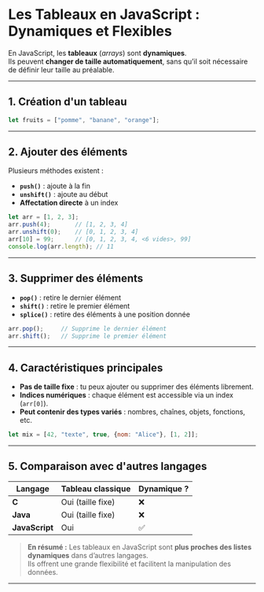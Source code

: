 
# Les Tableaux en JavaScript : Dynamiques et Flexibles

En JavaScript, les **tableaux** (_arrays_) sont **dynamiques**.  
Ils peuvent **changer de taille automatiquement**, sans qu’il soit nécessaire de définir leur taille au préalable.

---

## 1. Création d'un tableau
```js
let fruits = ["pomme", "banane", "orange"];
```

---

## 2. Ajouter des éléments

Plusieurs méthodes existent :  
- **`push()`** : ajoute à la fin  
- **`unshift()`** : ajoute au début  
- **Affectation directe** à un index

```js
let arr = [1, 2, 3];
arr.push(4);       // [1, 2, 3, 4]
arr.unshift(0);    // [0, 1, 2, 3, 4]
arr[10] = 99;      // [0, 1, 2, 3, 4, <6 vides>, 99]
console.log(arr.length); // 11
```

---

## 3. Supprimer des éléments
- **`pop()`** : retire le dernier élément  
- **`shift()`** : retire le premier élément  
- **`splice()`** : retire des éléments à une position donnée

```js
arr.pop();     // Supprime le dernier élément
arr.shift();   // Supprime le premier élément
```

---

## 4. Caractéristiques principales

- **Pas de taille fixe** : tu peux ajouter ou supprimer des éléments librement.  
- **Indices numériques** : chaque élément est accessible via un index (`arr[0]`).  
- **Peut contenir des types variés** : nombres, chaînes, objets, fonctions, etc.

```js
let mix = [42, "texte", true, {nom: "Alice"}, [1, 2]];
```

---

## 5. Comparaison avec d'autres langages

| Langage        | Tableau classique | Dynamique ? |
|----------------|------------------|-------------|
| **C**          | Oui (taille fixe) | ❌          |
| **Java**       | Oui (taille fixe) | ❌          |
| **JavaScript** | Oui               | ✅          |

> **En résumé :** Les tableaux en JavaScript sont **plus proches des listes dynamiques** dans d’autres langages.  
Ils offrent une grande flexibilité et facilitent la manipulation des données.

---
